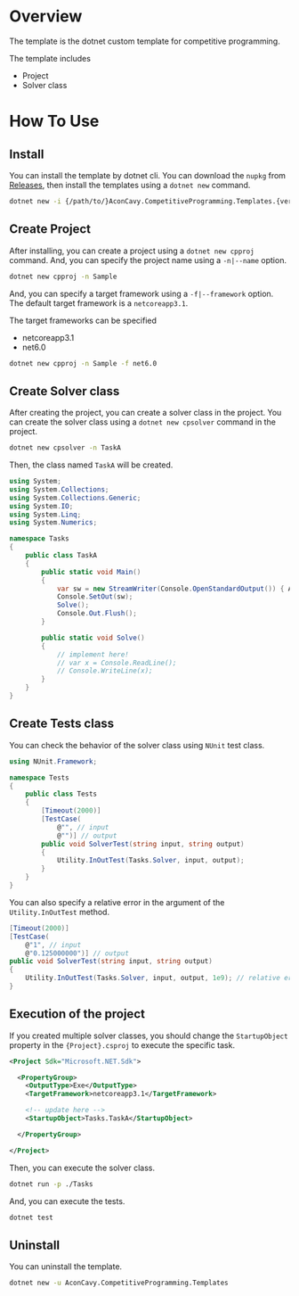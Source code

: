 # Overview

The template is the dotnet custom template for competitive programming.

The template includes

- Project
- Solver class

# How To Use

## Install

You can install the template by dotnet cli.
You can download the `nupkg` from [Releases](https://github.com/AconCavy/cp-template-csharp/releases), then install the templates using a `dotnet new` command.

```sh
dotnet new -i {/path/to/}AconCavy.CompetitiveProgramming.Templates.{version}.nupkg
```

## Create Project

After installing, you can create a project using a `dotnet new cpproj` command.
And, you can specify the project name using a `-n|--name` option.

```sh
dotnet new cpproj -n Sample
```

And, you can specify a target framework using a `-f|--framework` option.
The default target framework is a `netcoreapp3.1`.

The target frameworks can be specified

- netcoreapp3.1
- net6.0

```sh
dotnet new cpproj -n Sample -f net6.0
```

## Create Solver class

After creating the project, you can create a solver class in the project.
You can create the solver class using a `dotnet new cpsolver` command in the project.

```sh
dotnet new cpsolver -n TaskA
```

Then, the class named `TaskA` will be created.

```csharp
using System;
using System.Collections;
using System.Collections.Generic;
using System.IO;
using System.Linq;
using System.Numerics;

namespace Tasks
{
    public class TaskA
    {
        public static void Main()
        {
            var sw = new StreamWriter(Console.OpenStandardOutput()) { AutoFlush = false };
            Console.SetOut(sw);
            Solve();
            Console.Out.Flush();
        }

        public static void Solve()
        {
            // implement here!
            // var x = Console.ReadLine();
            // Console.WriteLine(x);
        }
    }
}
```

## Create Tests class

You can check the behavior of the solver class using `NUnit` test class.

```csharp
using NUnit.Framework;

namespace Tests
{
    public class Tests
    {
        [Timeout(2000)]
        [TestCase(
            @"", // input
            @"")] // output
        public void SolverTest(string input, string output)
        {
            Utility.InOutTest(Tasks.Solver, input, output);
        }
    }
}
```

You can also specify a relative error in the argument of the `Utility.InOutTest` method.

```csharp
[Timeout(2000)]
[TestCase(
    @"1", // input
    @"0.125000000")] // output
public void SolverTest(string input, string output)
{
    Utility.InOutTest(Tasks.Solver, input, output, 1e9); // relative error
}
```

## Execution of the project

If you created multiple solver classes, you should change the `StartupObject` property in the `{Project}.csproj` to execute the specific task.

```xml
<Project Sdk="Microsoft.NET.Sdk">

  <PropertyGroup>
    <OutputType>Exe</OutputType>
    <TargetFramework>netcoreapp3.1</TargetFramework>

    <!-- update here -->
    <StartupObject>Tasks.TaskA</StartupObject>

  </PropertyGroup>

</Project>
```

Then, you can execute the solver class.

```sh
dotnet run -p ./Tasks
```

And, you can execute the tests.

```sh
dotnet test
```

## Uninstall

You can uninstall the template.

```sh
dotnet new -u AconCavy.CompetitiveProgramming.Templates
```
